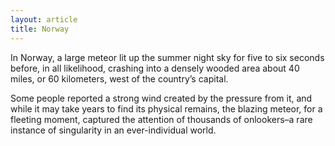 ```yaml
---
layout: article
title: Norway
---
```


In Norway, a large meteor lit up the summer night sky for five to six seconds before, in all likelihood, crashing into a densely wooded area about 40 miles, or 60 kilometers, west of the country’s capital.

Some people reported a strong wind created by the pressure from it, and while it may take years to find its physical remains, the blazing meteor, for a fleeting moment, captured the attention of thousands of onlookers–a rare instance of singularity in an ever-individual world.
